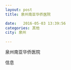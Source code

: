 ```yaml
--- 
layout: post 
title: 泉州南亚华侨医院

date:   2016-05-03 13:39:56 
categories: 其他  
city: 泉州
  
--- 
```

   
泉州南亚华侨医院

信息

